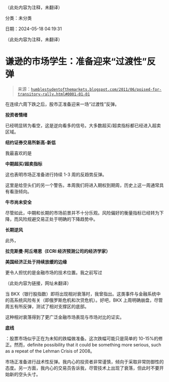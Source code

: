 （此处内容为注释，未翻译）

分类：未分类

日期：2024-05-18 04:19:31

（此处内容为注释，未翻译）

# 谦逊的市场学生：准备迎来“过渡性”反弹

> 来源：[`humblestudentofthemarkets.blogspot.com/2011/06/poised-for-transitory-rally.html#0001-01-01`](https://humblestudentofthemarkets.blogspot.com/2011/06/poised-for-transitory-rally.html#0001-01-01)

在连续六周下跌之后，股市正准备迎来一场“过渡性”反弹。

**投资者情绪**

已经明显转为看空，这是逆向看多的信号。大多数超买/超卖指标都已经进入超卖区域。

**纽约证券交易所新高-新低**

我最喜欢的是

**中期超买/超卖指标**

这也表明市场正准备进行持续 1-3 周的反趋势反弹。

这里是给空头们的另一个警告。本周我们将进入期权到期周，历史上这一周通常具有看涨倾向。

**牛市尚未安全**

尽管如此，中期和长期的市场前景并不十分乐观。风险偏好的衡量指标已经转为下降，而风险规避交易正处于明确的下降趋势中。

**长期逆风**

此外，

**拉克斯曼·阿丘塔恩（ECRI 经济预测公司的经济学家）**

**美国经济正处于持续放缓的边缘**

更令人担忧的是金融市场的技术位置。我之前写过

（此处内容为链接，网址未翻译）

当 BKX（银行股指数）即将出现相对衰落时，我曾指出。这类事件与金融系统中的高系统风险有关（即俄罗斯危机和次贷危机）。好吧，BKX 上周明确崩盘，尽管周五有所反弹，测试了相对支撑区的底部。

这种相对衰落得到了更广泛金融市场表现与市场对比的证实。

**底线**

：股票市场似乎正在为未知的跌幅做准备。这次跌幅可能只是简单的 10-15%的修正。然而，definite possibility that it could be something more serious, such as a repeat of the Lehman Crisis of 2008。

市场正准备进行战术性反弹。我内心的投资者非常谨慎，倾向于采取非常防御性的态度。另一方面，我内心的交易员告诉我，尽管技术上出现了衰落，但此时不要开始新的空头头寸。
